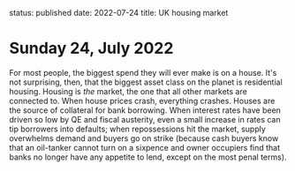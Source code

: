status: published
date: 2022-07-24
title: UK housing market

# Sunday 24, July 2022

For most people, the biggest spend they will ever make is on a house.
It's not surprising, then, that the biggest asset class on the planet is residential housing.
Housing is _the_ market, the one that all other markets are connected to.
 When house prices crash, everything crashes.
Houses are the source of collateral for bank borrowing.
When interest rates have been driven so low by QE and fiscal austerity,
even a small increase in rates can tip borrowers into defaults; when 
repossessions hit the market, supply overwhelms demand and buyers go on strike
(because cash buyers know that an oil-tanker cannot turn on a sixpence and owner occupiers find that banks no longer have any appetite to lend,
except on the most penal terms). 

